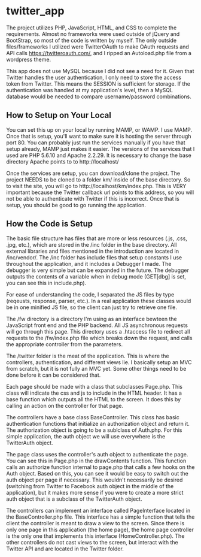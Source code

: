 # twitter_app
The project utilizes PHP, JavaScript, HTML, and CSS to complete the requirements. Almost no frameworks were used outside of jQuery and BootStrap, so most of the code is written by myself. The only outside files/frameworks I utilized were TwitterOAuth to make OAuth requests and API calls https://twitteroauth.com/, and I ripped an Autoload.php file from a wordpress theme. 

This app does not use MySQL because I did not see a need for it. Given that Twitter handles the user authentication, I only need to store the access token from Twitter. This means the SESSION is sufficient for storage. If the authentication was handled at my application's level, then a MySQL database would be needed to compare username/password combinations.

## How to Setup on Your Local
You can set this up on your local by running MAMP, or WAMP. I use MAMP. Once that is setup, you'll want to make sure it is hosting the server through port 80. You can probably just run the services manually if you have that setup already, MAMP just makes it easier. The versions of the services that I used are PHP 5.6.10 and Apache 2.2.29. It is necessary to change the base directory Apache points to to http://localhost/

Once the services are setup, you can download/clone the project. The project NEEDS to be cloned to a folder km/ inside of the base directory. So to visit the site, you will go to http://localhost/km/index.php. This is VERY important because the Twitter callback url points to this address, so you will not be able to authenticate with Twitter if this is incorrect. Once that is setup, you should be good to go running the application.

## How the Code is Setup 
The basic file structure has files that are more or less resources (.js, .css, .jpg, etc.), which are stored in the /inc folder in the base directory. All external libraries and files mentioned in the introduction are located in /inc/vendor/. The /inc folder has include files that setup constants I use throughout the application, and it includes a Debugger I made. The debugger is very simple but can be expanded in the future. The debugger outputs the contents of a variable when in debug mode (GET[dbg] is set, you can see this in include.php).

For ease of understanding the code, I separated the JS files by type (reqeusts, response, parser, etc.). In a real application these classes would be in one minified JS file, so the client can just try to retrieve one file.

The /fw directory is a directory I'm using as an interface bewteen the JavaScript front end and the PHP backend. All JS asynchronous requests will go through this page. This directory uses a .htaccess file to redirect all requests to the /fw/index.php file which breaks down the request, and calls the appropriate controller from the parameters.

The /twitter folder is the meat of the application. This is where the controllers, authentication, and different views lie. I basically setup an MVC from scratch, but it is not fully an MVC yet. Some other things need to be done before it can be considered that. 

Each page should be made with a class that subclasses Page.php. This class will indicate the css and js to include in the HTML header. It has a base function which outputs all the HTML to the screen. It does this by calling an action on the controller for that page.

The controllers have a base class BaseController. This class has basic authentication functions that initialize an authorization object and return it. The authorization object is going to be a sublclass of Auth.php. For this simple application, the auth object we will use everywhere is the TwitterAuth object. 

The page class uses the controller's auth object to authenticate the page. You can see this in Page.php in the drawContents function. This function calls an authorize function internal to page.php that calls a few hooks on the Auth object. Based on this, you can see it would be easy to switch out the auth object per page if necessary. This wouldn't necessarily be desired (switching from Twitter to Facebook auth object in the middle of the application), but it makes more sense if you were to create a more strict auth object that is a subclass of the TwitterAuth object.

The controllers can implement an interface called PageInterface located in the BaseController.php file. This interface has a simple function that tells the client the controller is meant to draw a view to the screen. Since there is only one page in this application (the home page), the home page controller is the only one that implements this interface (HomeController.php). The other controllers do not cast views to the screen, but interact with the Twitter API and are located in the Twitter folder.